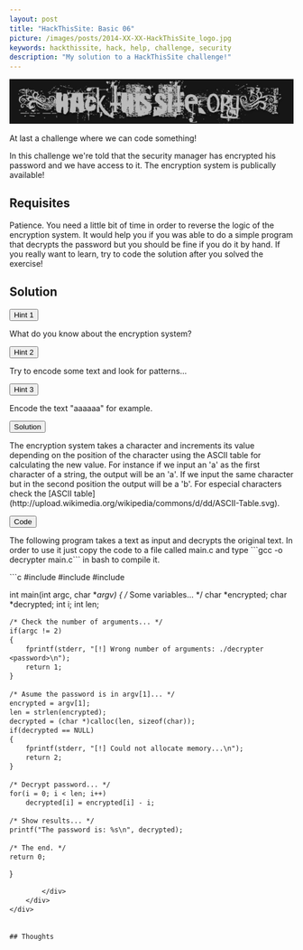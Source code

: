 ```yaml
---
layout: post
title: "HackThisSite: Basic 06"
picture: /images/posts/2014-XX-XX-HackThisSite_logo.jpg
keywords: hackthissite, hack, help, challenge, security
description: "My solution to a HackThisSite challenge!"
---
```


![hackthissitelogo](/images/posts/2014-XX-XX-HackThisSite_logo.jpg "HackThisSite logo")

At last a challenge where we can code something!

In this challenge we're told that the security manager has encrypted his password and we have access to it. The encryption system is publically available!

<!--more-->

## Requisites

Patience. You need a little bit of time in order to reverse the logic of the encryption system. It would help you if you was able to do a simple program that decrypts the password but you should be fine if you do it by hand. If you really want to learn, try to code the solution after you solved the exercise!


## Solution

<div class="panel panel-default">
	<div class="panel-heading">
		<button type="button" class="btn btn-default btn-xs spoiler-trigger" data-toggle="collapse">Hint 1</button>
	</div>
	<div class="panel-collapse collapse out">
		<div class="panel-body">
			<p>What do you know about the encryption system?</p>
		</div>
	</div>
</div>
<div class="panel panel-default">
	<div class="panel-heading">
		<button type="button" class="btn btn-default btn-xs spoiler-trigger" data-toggle="collapse">Hint 2</button>
	</div>
	<div class="panel-collapse collapse out">
		<div class="panel-body">
			<p>Try to encode some text and look for patterns...</p>
		</div>
	</div>
</div>
<div class="panel panel-default">
	<div class="panel-heading">
		<button type="button" class="btn btn-default btn-xs spoiler-trigger" data-toggle="collapse">Hint 3</button>
	</div>
	<div class="panel-collapse collapse out">
		<div class="panel-body">
			<p>Encode the text "aaaaaa" for example.</p>
		</div>
	</div>
</div>
<div class="panel panel-default">
	<div class="panel-heading">
		<button type="button" class="btn btn-default btn-xs spoiler-trigger" data-toggle="collapse">Solution</button>
	</div>
	<div class="panel-collapse collapse out">
		<div class="panel-body">
			<p>The encryption system takes a character and increments its value depending on the position of the character using the ASCII table for calculating the new value. For instance if we input an 'a' as the first character of a string, the output will be an 'a'. If we input the same character but in the second position the output will be a 'b'. For especial characters check the [ASCII table](http://upload.wikimedia.org/wikipedia/commons/d/dd/ASCII-Table.svg).</p>
		</div>
	</div>
</div>
<div class="panel panel-default">
	<div class="panel-heading">
		<button type="button" class="btn btn-default btn-xs spoiler-trigger" data-toggle="collapse">Code</button>
	</div>
	<div class="panel-collapse collapse out">
		<div class="panel-body">
			<p>The following program takes a text as input and decrypts the original text. In order to use it just copy the code to a file called main.c and type ```gcc -o decrypter main.c``` in bash to compile it.</p>
```c
#include <stdio.h>
#include <string.h>
#include <stdlib.h>

int main(int argc, char **argv)
{
	/* Some variables... */
	char *encrypted;
	char *decrypted;
	int i;
	int len;

	/* Check the number of arguments... */
	if(argc != 2)
	{
		fprintf(stderr, "[!] Wrong number of arguments: ./decrypter <password>\n");
		return 1;
	}

	/* Asume the password is in argv[1]... */
	encrypted = argv[1];
	len = strlen(encrypted);
	decrypted = (char *)calloc(len, sizeof(char));
	if(decrypted == NULL)
	{
		fprintf(stderr, "[!] Could not allocate memory...\n");
		return 2;
	}

	/* Decrypt password... */
	for(i = 0; i < len; i++)
		decrypted[i] = encrypted[i] - i;

	/* Show results... */
	printf("The password is: %s\n", decrypted);

	/* The end. */
	return 0;
}
```
		</div>
	</div>
</div>


## Thoughts

